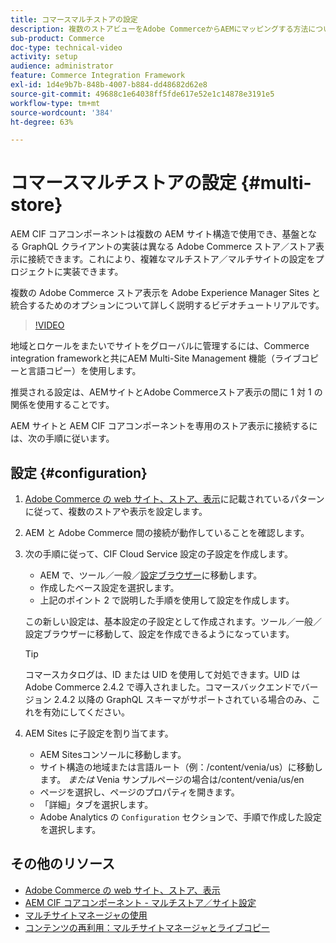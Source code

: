 ```yaml
---
title: コマースマルチストアの設定
description: 複数のストアビューをAdobe CommerceからAEMにマッピングする方法について説明します。 これにより、マルチテナントおよび多言語のユースケースをプロジェクトでサポートできます。
sub-product: Commerce
doc-type: technical-video
activity: setup
audience: administrator
feature: Commerce Integration Framework
exl-id: 1d4e9b7b-848b-4007-b884-dd48682d62e8
source-git-commit: 49688c1e64038ff5fde617e52e1c14878e3191e5
workflow-type: tm+mt
source-wordcount: '384'
ht-degree: 63%

---
```


# コマースマルチストアの設定 {#multi-store}

AEM CIF コアコンポーネントは複数の AEM サイト構造で使用でき、基盤となる GraphQL クライアントの実装は異なる Adobe Commerce ストア／ストア表示に接続できます。これにより、複雑なマルチストア／マルチサイトの設定をプロジェクトに実装できます。

複数の Adobe Commerce ストア表示を Adobe Experience Manager Sites と統合するためのオプションについて詳しく説明するビデオチュートリアルです。

>[!VIDEO](https://video.tv.adobe.com/v/28952/?quality=12)

地域とロケールをまたいでサイトをグローバルに管理するには、Commerce integration frameworkと共にAEM Multi-Site Management 機能（ライブコピーと言語コピー）を使用します。

推奨される設定は、AEMサイトとAdobe Commerceストア表示の間に 1 対 1 の関係を使用することです。

AEM サイトと AEM CIF コアコンポーネントを専用のストア表示に接続するには、次の手順に従います。

## 設定 {#configuration}

1. [Adobe Commerce の web サイト、ストア、表示](https://experienceleague.adobe.com/docs/commerce-admin/start/setup/websites-stores-views.html)に記載されているパターンに従って、複数のストアや表示を設定します。

2. AEM と Adobe Commerce 間の接続が動作していることを確認します。

3. 次の手順に従って、CIF Cloud Service 設定の子設定を作成します。

   * AEM で、ツール／一般／[設定ブラウザー](/help/sites-administering/configurations.md#using-configuration-browser)に移動します。
   * 作成したベース設定を選択します。
   * 上記のポイント 2 で説明した手順を使用して設定を作成します。

   この新しい設定は、基本設定の子設定として作成されます。ツール／一般／設定ブラウザーに移動して、設定を作成できるようになっています。

   >[!TIP]
   >
   >コマースカタログは、ID または UID を使用して対処できます。UID は Adobe Commerce 2.4.2 で導入されました。コマースバックエンドでバージョン 2.4.2 以降の GraphQL スキーマがサポートされている場合のみ、これを有効にしてください。

4. AEM Sites に子設定を割り当てます。

   * AEM Sitesコンソールに移動します。
   * サイト構造の地域または言語ルート（例：/content/venia/us）に移動します。 _または_ Venia サンプルページの場合は/content/venia/us/en
   * ページを選択し、ページのプロパティを開きます。
   * 「詳細」タブを選択します。
   * Adobe Analytics の `Configuration` セクションで、手順で作成した設定を選択します。

## その他のリソース

* [Adobe Commerce の web サイト、ストア、表示](https://experienceleague.adobe.com/docs/commerce-admin/start/setup/websites-stores-views.html)
* [AEM CIF コアコンポーネント - マルチストア／サイト設定](https://github.com/adobe/aem-core-cif-components#multi-store--site-configuration)
* [マルチサイトマネージャの使用](https://experienceleague.adobe.com/docs/experience-manager-learn/sites/translation/multi-site-manager-feature-video-use.html?lang=ja)
* [コンテンツの再利用：マルチサイトマネージャとライブコピー](/help/sites-administering/msm.md)
